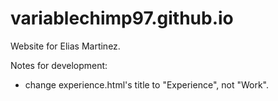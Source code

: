 # variablechimp97.github.io
Website for Elias Martinez.

Notes for development:
- change experience.html's title to "Experience", not "Work".
